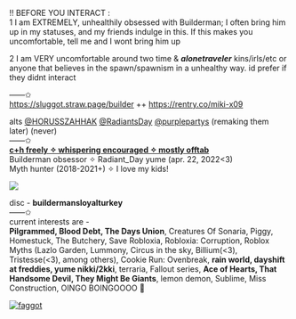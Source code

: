 !! BEFORE YOU INTERACT :  
1 I am EXTREMELY, unhealthily obsessed with Builderman; I often bring him up in my statuses, and my friends indulge in this. If this makes you uncomfortable, tell me and I wont bring him up  

2 I am VERY uncomfortable around two time & ***alonetraveler*** kins/irls/etc or anyone that believes in the spawn/spawnism in a unhealthy way. id prefer if they didnt interact

——✩  
https://sluggot.straw.page/builder ++ https://rentry.co/miki-x09

alts [@HORUSSZAHHAK](https://github.com/horussZahhak) [@RadiantsDay](https://github.com/Radiantsday) [@purplepartys](https://github.com/purplepartys) (remaking them later) (never)  
——✩  
**<ins>__c+h freely ✧ whispering encouraged ✧ mostly offtab__</ins>**  
Builderman obsessor ✧ Radiant_Day yume (apr. 22, 2022<3)    
Myth hunter (2018-2021+) ✧ I love my kids!


![](https://komarev.com/ghpvc/?username=sluggot&style=flat-square&color=632ae8&label=rootbeer+cans)



disc - **buildermansloyalturkey**  
——✩  
current interests are -   
**Pilgrammed, Blood Debt, The Days Union**, Creatures Of Sonaria, Piggy, Homestuck, The Butchery, Save Robloxia, Robloxia: Corruption, Roblox Myths (Lazlo Garden, Lummony, Circus in the sky, Billium(<3), Tristesse(<3), among others), Cookie Run: Ovenbreak, **rain world, dayshift at freddies, yume nikki/2kki**, terraria, Fallout series, **Ace of Hearts, That Handsome Devil, They Might Be Giants**, lemon demon, Sublime, Miss Construction, OINGO BOINGOOOO 🤤

[![faggot](https://spotify-github-profile.kittinanx.com/api/view?uid=31r4hrb2nt3kluv7jfrcoqn5p73m&cover_image=false&theme=natemoo-re&show_offline=false&background_color=121212&interchange=true&bar_color=000000&bar_color_cover=true)](https://spotify-github-profile.kittinanx.com/api/view?uid=31r4hrb2nt3kluv7jfrcoqn5p73m&redirect=true)
